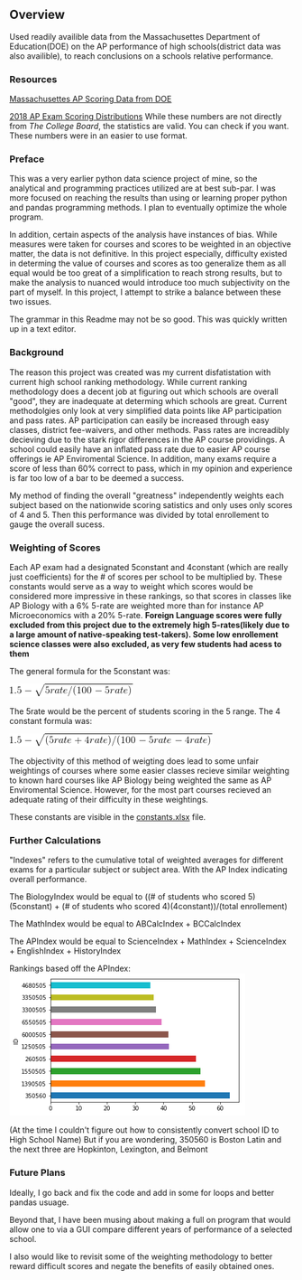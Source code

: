 ## Overview
Used readily availible data from the Massachusettes Department of Education(DOE) on the AP performance of high schools(district data was also availible), to reach conclusions on a schools relative performance.
### Resources
[Massachusettes AP Scoring Data from DOE](http://profiles.doe.mass.edu/statereport/ap.aspx)

[2018 AP Exam Scoring Distributions](https://www.totalregistration.net/AP-Exam-Registration-Service/AP-Exam-Score-Distributions.php?year=2018) While these numbers are not directly from *The College Board*, the statistics are valid. You can check if you want. These numbers were in an easier to use format.

### Preface
This was a very earlier python data science project of mine, so the analytical and programming practices utilized are at best sub-par. I was more focused on reaching the results than using or learning proper python and pandas programming methods. I plan to eventually optimize the whole program.

In addition, certain aspects of the analysis have instances of bias. While measures were taken for courses and scores to be weighted in an objective matter, the data is not definitive. In this project especially, difficulty existed in determing the value of courses and scores as too generalize them as all equal would be too great of a simplification to reach strong results, but to make the analysis to nuanced would introduce too much subjectivity on the part of myself. In this project, I attempt to strike a balance between these two issues.

The grammar in this Readme may not be so good. This was quickly written up in a text editor.

### Background
The reason this project was created was my current disfatistation with current high school ranking methodology. While current ranking methodology does a decent job at figuring out which schools are overall "good", they are inadequate at determing which schools are great. Current methodolgies only look at very simplified data points like AP participation and pass rates.
AP participation can easily be increased through easy classes, district fee-waivers, and other methods. Pass rates are increadibly decieving due to the stark rigor differences in the AP course providings. A school could easily have an inflated pass rate due to easier AP course offerings ie AP Enviromental Science. In addition, many exams require a score of less than 60% correct to pass, which in my opinion and experience is far too low of a bar to be deemed a success.

My method of finding the overall "greatness" independently weights each subject based on the nationwide scoring satistics and only uses only scores of 4 and 5. Then this performance was divided by total enrollement to gauge the overall sucess.

### Weighting of Scores

Each AP exam had a designated 5constant and 4constant (which are really just coefficients) for the # of scores per school to be multiplied by. These constants would serve as a way to weight which scores would be considered more impressive in these rankings, so that scores in classes like AP Biology with a 6% 5-rate are weighted more than for instance AP Microeconomics with a 20% 5-rate. **Foreign Language scores were fully excluded from this project due to the extremely high 5-rates(likely due to a large amount of native-speaking test-takers). Some low enrollement science classes were also excluded, as very few students had acess to them**

The general formula for the 5constant was:

![Equation](https://raw.githubusercontent.com/elanrosen/MA-State-AP-Data-Analysis/master/Photos/5constant_formula.gif)

The 5rate would be the percent of students scoring in the 5 range. The 4 constant formula was:

![Equation](https://raw.githubusercontent.com/elanrosen/MA-State-AP-Data-Analysis/master/Photos/4constant_formula.gif)

The objectivity of this method of weigting does lead to some unfair weightings of courses where some easier classes recieve similar weighting to known hard courses like AP Biology being weighted the same as AP Enviromental Science. However, for the most part courses recieved an adequate rating of their difficulty in these weightings.

These constants are visible in the [constants.xlsx](https://github.com/elanrosen/MA-State-AP-Data-Analysis/blob/master/constants.xlsx) file.

### Further Calculations

"Indexes" refers to the cumulative total of weighted averages for different exams for a particular subject or subject area. With the AP Index indicating overall performance.

The BiologyIndex would be equal to ((# of students who scored 5)(5constant) + (# of students who scored 4)(4constant))/(total enrollement)

The MathIndex would be equal to ABCalcIndex + BCCalcIndex

The APIndex would be equal to ScienceIndex + MathIndex + ScienceIndex + EnglishIndex + HistoryIndex

Rankings based off the APIndex:
![APIndex Rankings](https://raw.githubusercontent.com/elanrosen/MA-State-AP-Data-Analysis/master/Photos/APIndexRankings.png)

(At the time I couldn't figure out how to consistently convert school ID to High School Name)
But if you are wondering, 350560 is Boston Latin and the next three are Hopkinton, Lexington, and Belmont

### Future Plans

Ideally, I go back and fix the code and add in some for loops and better pandas usuage.

Beyond that, I have been musing about making a full on program that would allow one to via a GUI compare different years of performance of a selected school.

I also would like to revisit some of the weighting methodology to better reward difficult scores and negate the benefits of easily obtained ones.
